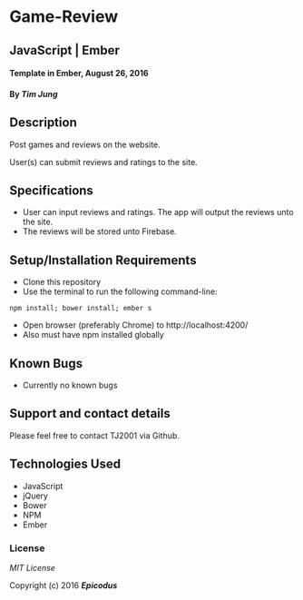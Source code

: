 # Game-Review
## JavaScript | Ember

#### Template in Ember, August 26, 2016

#### By _**Tim Jung**_

## Description
Post games and reviews on the website.

User(s) can submit reviews and ratings to the site.

## Specifications

* User can input reviews and ratings. The app will output the reviews unto the site.
* The reviews will be stored unto Firebase.

## Setup/Installation Requirements

* Clone this repository
* Use the terminal to run the following command-line:
```
npm install; bower install; ember s
```
* Open browser (preferably Chrome) to http://localhost:4200/
* Also must have npm installed globally

## Known Bugs

* Currently no known bugs

## Support and contact details

Please feel free to contact TJ2001 via Github.

## Technologies Used

* JavaScript
* jQuery
* Bower
* NPM
* Ember

### License

*MIT License*

Copyright (c) 2016 **_Epicodus_**
